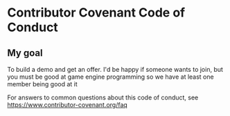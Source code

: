 # Contributor Covenant Code of Conduct

## My goal
To build a demo and get an offer. I'd be happy if someone wants to join, but you must be good at game engine programming
so we have at least one member being good at it

[homepage]: https://www.contributor-covenant.org

For answers to common questions about this code of conduct, see
https://www.contributor-covenant.org/faq
